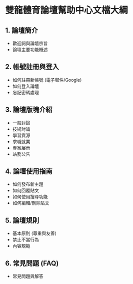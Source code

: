 # 雙龍體育論壇幫助中心文檔大綱

## 1. 論壇簡介

- 歡迎詞與論壇宗旨
- 論壇主要功能概述

## 2. 帳號註冊與登入

- 如何註冊新帳號 (電子郵件/Google)
- 如何登入論壇
- 忘記密碼處理

## 3. 論壇版塊介紹

- 一般討論
- 技術討論
- 學習資源
- 求職就業
- 專案展示
- 站務公告

## 4. 論壇使用指南

- 如何發布新主題
- 如何回覆貼文
- 如何使用搜尋功能
- 如何編輯/刪除貼文

## 5. 論壇規則

- 基本原則 (尊重與友善)
- 禁止不當行為
- 內容規範

## 6. 常見問題 (FAQ)

- 常見問題與解答

